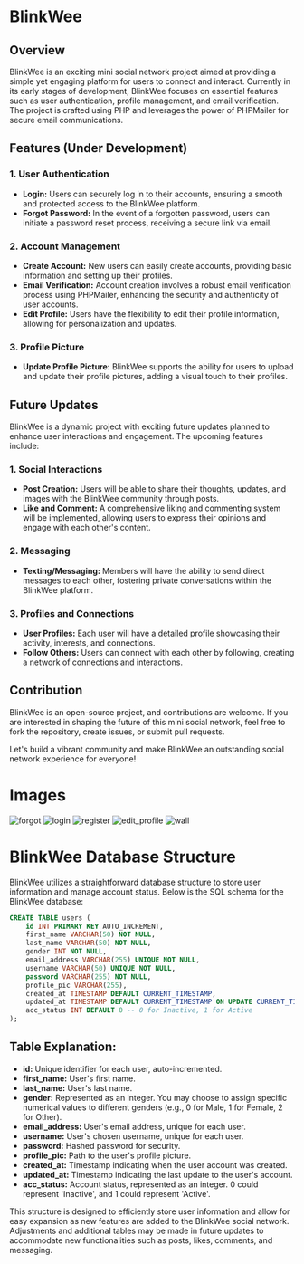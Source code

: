 # BlinkWee

## Overview
BlinkWee is an exciting mini social network project aimed at providing a simple yet engaging platform for users to connect and interact. Currently in its early stages of development, BlinkWee focuses on essential features such as user authentication, profile management, and email verification. The project is crafted using PHP and leverages the power of PHPMailer for secure email communications.

## Features (Under Development)

### 1. User Authentication
- **Login:** Users can securely log in to their accounts, ensuring a smooth and protected access to the BlinkWee platform.
- **Forgot Password:** In the event of a forgotten password, users can initiate a password reset process, receiving a secure link via email.

### 2. Account Management
- **Create Account:** New users can easily create accounts, providing basic information and setting up their profiles.
- **Email Verification:** Account creation involves a robust email verification process using PHPMailer, enhancing the security and authenticity of user accounts.
- **Edit Profile:** Users have the flexibility to edit their profile information, allowing for personalization and updates.

### 3. Profile Picture
- **Update Profile Picture:** BlinkWee supports the ability for users to upload and update their profile pictures, adding a visual touch to their profiles.

## Future Updates

BlinkWee is a dynamic project with exciting future updates planned to enhance user interactions and engagement. The upcoming features include:

### 1. Social Interactions
- **Post Creation:** Users will be able to share their thoughts, updates, and images with the BlinkWee community through posts.
- **Like and Comment:** A comprehensive liking and commenting system will be implemented, allowing users to express their opinions and engage with each other's content.

### 2. Messaging
- **Texting/Messaging:** Members will have the ability to send direct messages to each other, fostering private conversations within the BlinkWee platform.

### 3. Profiles and Connections
- **User Profiles:** Each user will have a detailed profile showcasing their activity, interests, and connections.
- **Follow Others:** Users can connect with each other by following, creating a network of connections and interactions.

## Contribution
BlinkWee is an open-source project, and contributions are welcome. If you are interested in shaping the future of this mini social network, feel free to fork the repository, create issues, or submit pull requests.

Let's build a vibrant community and make BlinkWee an outstanding social network experience for everyone!

# Images
![forgot](https://github.com/sahilup/Blinkwee/assets/133857367/90c923ab-8e6e-4bca-90d4-87cc96b580bc)
![login](https://github.com/sahilup/Blinkwee/assets/133857367/2f9840dd-7e98-4a8d-887e-d82605f7aca0)
![register](https://github.com/sahilup/Blinkwee/assets/133857367/ca53d463-a8a8-43ee-8312-ba7eea524c7e)
![edit_profile](https://github.com/sahilup/Blinkwee/assets/133857367/50ab4635-a488-4fda-b8bf-a6ab7522318d)
![wall](https://github.com/sahilup/Blinkwee/assets/133857367/068d73ba-9b7b-42b4-94c5-e8ec521efb1c)


# BlinkWee Database Structure

BlinkWee utilizes a straightforward database structure to store user information and manage account status. Below is the SQL schema for the BlinkWee database:

```sql
CREATE TABLE users (
    id INT PRIMARY KEY AUTO_INCREMENT,
    first_name VARCHAR(50) NOT NULL,
    last_name VARCHAR(50) NOT NULL,
    gender INT NOT NULL,
    email_address VARCHAR(255) UNIQUE NOT NULL,
    username VARCHAR(50) UNIQUE NOT NULL,
    password VARCHAR(255) NOT NULL,
    profile_pic VARCHAR(255),
    created_at TIMESTAMP DEFAULT CURRENT_TIMESTAMP,
    updated_at TIMESTAMP DEFAULT CURRENT_TIMESTAMP ON UPDATE CURRENT_TIMESTAMP,
    acc_status INT DEFAULT 0 -- 0 for Inactive, 1 for Active
);

```

## Table Explanation:

- **id:** Unique identifier for each user, auto-incremented.
- **first_name:** User's first name.
- **last_name:** User's last name.
- **gender:** Represented as an integer. You may choose to assign specific numerical values to different genders (e.g., 0 for Male, 1 for Female, 2 for Other).
- **email_address:** User's email address, unique for each user.
- **username:** User's chosen username, unique for each user.
- **password:** Hashed password for security.
- **profile_pic:** Path to the user's profile picture.
- **created_at:** Timestamp indicating when the user account was created.
- **updated_at:** Timestamp indicating the last update to the user's account.
- **acc_status:** Account status, represented as an integer. 0 could represent 'Inactive', and 1 could represent 'Active'.

This structure is designed to efficiently store user information and allow for easy expansion as new features are added to the BlinkWee social network. Adjustments and additional tables may be made in future updates to accommodate new functionalities such as posts, likes, comments, and messaging.
